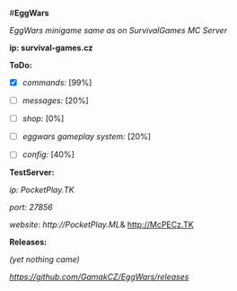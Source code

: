 #**EggWars**


_EggWars minigame same as on SurvivalGames MC Server_

**ip: survival-games.cz**


__ToDo:__

- [x] _commands:_ [99%]

- [ ] _messages:_ [20%]

- [ ] _shop:_ [0%]

- [ ] _eggwars gameplay system:_ [20%]

- [ ] _config:_ [40%]



__TestServer:__

_ip: PocketPlay.TK_

_port: 27856_

_website: http://PocketPlay.ML_& http://McPECz.TK


__Releases:__

_(yet nothing came)_

_https://github.com/GamakCZ/EggWars/releases_
